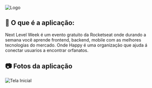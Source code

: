 ![Logo](https://github.com/guilhermecapitao/nlw3-discovery-happy/blob/master/.github/logo.svg)

## :rocket: O que é a aplicação:
Next Level Week é um evento gratuito da Rocketseat onde durando a semana você aprende frontend, backend, mobile com as melhores tecnologias do mercado. Onde Happy é uma organização que ajuda á conectar usuarios a encontrar orfanatos.

## :camera: Fotos da aplicação

![Tela Inicial](https://user-images.githubusercontent.com/51785898/95791552-01e17280-0cb8-11eb-965b-64b68ecff02c.png)

